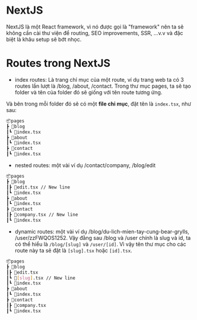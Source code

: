 # NextJS

NextJS là một React framework, vì nó được gọi là "framework" nên ta sẽ không cần cài thư viện để routing, SEO improvements, SSR, ...v.v và đặc biệt là khâu setup sẽ bớt nhọc.

# Routes trong NextJS

- index routes: Là trang chỉ mục của một route, ví dụ trang web ta có 3 routes lần lượt là /blog, /about, /contact. Trong thư mục pages, ta sẽ tạo folder và tên của folder đó sẽ giống với tên route tương ứng.

Và bên trong mỗi folder đó sẽ có một **file chỉ mục**, đặt tên là `index.tsx`, như sau:

```bash
📦pages
┣ 📂blog
┃┗ 📜index.tsx
┣ 📂about
┃┗ 📜index.tsx
┣ 📂contact
┃┗ 📜index.tsx
```

- nested routes: một vài ví dụ /contact/company, /blog/edit

```bash
📦pages
┣ 📂blog
┃┣ 📜edit.tsx // New line
┃┗ 📜index.tsx
┣ 📂about
┃┗ 📜index.tsx
┣ 📂contact
┃┣ 📜company.tsx // New line
┃┗ 📜index.tsx
```

- dynamic routes: một vài ví dụ /blog/du-lich-mien-tay-cung-bear-grylls, /user/zzFWQOS1252. Vậy đằng sau /blog và /user chính là slug và id, ta có thể hiểu là `/blog/[slug]` và `/user/[id]`. Vì vậy tên thư mục cho các route này ta sẽ đặt là `[slug].tsx` hoặc `[id].tsx`.

```bash
📦pages
┣ 📂blog
┃┣ 📜edit.tsx
┃┗ 📜[slug].tsx // New line
┃┗ 📜index.tsx
┣ 📂about
┃┗ 📜index.tsx
┣ 📂contact
┃┣ 📜company.tsx
┃┗ 📜index.tsx
```
